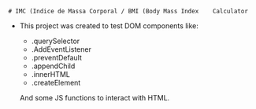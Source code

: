 
 
    # IMC (Indice de Massa Corporal / BMI (Body Mass Index    Calculator


 - This project was created to test DOM components like:
 
   * .querySelector
   * .AddEventListener
   * .preventDefault
   * .appendChild
   * .innerHTML
   * .createElement  
   
   
   And some JS functions to interact with HTML.
